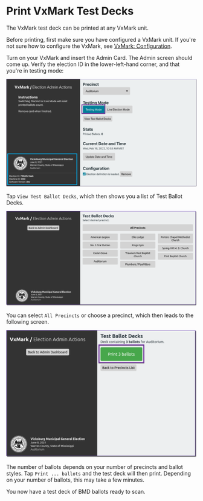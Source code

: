 # Print VxMark Test Decks

The VxMark test deck can be printed at any VxMark unit.

Before printing, first make sure you have configured a VxMark unit. If you're not sure how to configure the VxMark, see [VxMark: Configuration](../hardware-setup/configuring-and-operating-vxmark.md).

Turn on your VxMark and insert the Admin Card. The Admin screen should come up. Verify the election ID in the lower-left-hand corner, and that you're in testing mode:

![](<../.gitbook/assets/image (168).png>)

Tap `View Test Ballot Decks`, which then shows you a list of Test Ballot Decks.

![](<../.gitbook/assets/image (192).png>)

You can select `All Precincts` or choose a precinct, which then leads to the following screen.

![](<../.gitbook/assets/image (211) (1).png>)

The number of ballots depends on your number of precincts and ballot styles. Tap `Print ... ballots` and the test deck will then print. Depending on your number of ballots, this may take a few minutes.

You now have a test deck of BMD ballots ready to scan.
